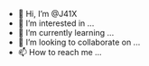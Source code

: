 - 👋 Hi, I’m @J41X
- 👀 I’m interested in ...
- 🌱 I’m currently learning ...
- 💞️ I’m looking to collaborate on ...
- 📫 How to reach me ...

<!---
J41X/J41X is a ✨ special ✨ repository because its `README.md` (this file) appears on your GitHub profile.
You can click the Preview link to take a look at your changes.
--->
